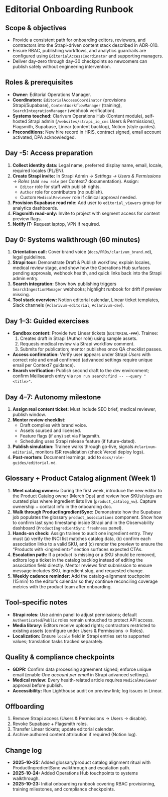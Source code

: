 # Editorial Onboarding Runbook

## Scope & objectives
- Provide a consistent path for onboarding editors, reviewers, and contractors into the Strapi-driven content stack described in ADR-010.
- Ensure RBAC, publishing workflows, and analytics guardrails are configured using `EditorialAccessCoordinator` and supporting managers.
- Deliver day-zero through day-30 checkpoints so newcomers can publish safely without engineering intervention.

## Roles & prerequisites
- **Owner:** Editorial Operations Manager.
- **Coordinators:** `EditorialAccessCoordinator` (provisions Strapi/Supabase), `ContentWorkflowManager` (training), `SearchIntegrationManager` (webhook verification).
- **Systems touched:** Clarivum Operations Hub (Content module), self-hosted Strapi admin (`/websites/strapi_io_cms` Users & Permissions), Flagsmith, Supabase, Linear (content backlog), Notion (style guides).
- **Preconditions:** New hire record in HRIS, contract signed, email account activated, DPA acknowledged.

## Day -5: Access preparation
1. **Collect identity data:** Legal name, preferred display name, email, locale, required locales (PL/EN).
2. **Create Strapi invite:** In Strapi Admin → *Settings → Users & Permissions → Roles* (`Add new role` per Context7 documentation). Assign:
   - `Editor` role for staff with publish rights.
   - `Author` role for contributors (no publish).
   - Custom `MedicalReviewer` role if clinical approval needed.
3. **Provision Supabase read role:** Add user to `editorial_viewers` group for analytics dashboards.
4. **Flagsmith read-only:** Invite to project with segment access for content preview flags.
5. **Notify IT:** Request laptop, VPN if required.

## Day 0: Systems walkthrough (60 minutes)
1. **Orientation call:** Cover brand voice (`docs/PRDs/clarivum_brand.md`), legal guidelines.
2. **Strapi tour:** Demonstrate Draft & Publish workflow, explain locales, medical review stage, and show how the Operations Hub surfaces pending approvals, webhook health, and quick links back into the Strapi admin entry.
3. **Search integration:** Show how publishing triggers `SearchIngestionManager` webhooks; highlight runbook for drift if preview missing.
4. **Tool stack overview:** Notion editorial calendar, Linear ticket templates, Slack channels (`#clarivum-editorial`, `#clarivum-dev`).

## Day 1–3: Guided exercises
- **Sandbox content:** Provide two Linear tickets (`EDITORIAL-###`). Trainee:
  1. Creates draft in Strapi (Author role) using sample assets.
  2. Requests medical review via Strapi workflow comment.
  3. Submits for publication; mentor publishes once QA checklist passes.
- **Access confirmation:** Verify user appears under Strapi *Users* with correct role and email confirmed (advanced settings require unique email per Context7 guidance).
- **Search verification:** Publish second draft to the dev environment; confirm Meilisearch entry via `npm run search:find -- --query "<title>"`.

## Day 4–7: Autonomy milestone
1. **Assign real content ticket:** Must include SEO brief, medical reviewer, publish window.
2. **Mentor review checklist:**
   - Draft complies with brand voice.
   - Assets sourced and licensed.
   - Feature flags (if any) set via Flagsmith.
   - Scheduling uses Strapi release feature (if future-dated).
3. **Publish simulation:** Trainee walks through go-live, signals `#clarivum-editorial`, monitors ISR revalidation (check Vercel deploy logs).
4. **Post-mortem:** Document learnings, add to `docs/role-guides/editorial.md`.

## Glossary + Product Catalog alignment (Week 1)
1. **Meet catalog owners:** During the first week, introduce the new editor to the Product Catalog owner (Merch Ops) and review how SKUs/slugs are curated plus where ingredient lists live (`product_catalog_vw`). Capture ownership + contact info in the onboarding doc.
2. **Walk through ProductIngredientSync:** Demonstrate how the Supabase job populates the glossary `product_associations` component. Show how to confirm last sync timestamp inside Strapi and in the Observability dashboard (`ProductIngredientSync freshness` panel).
3. **Hands-on check:** Assign trainee to audit one ingredient entry. They must (a) verify the INCI list matches catalog data, (b) confirm each association links to a valid SKU, and (c) render the preview to ensure the “Products with &lt;ingredient&gt;” section surfaces expected CTAs.
4. **Escalation path:** If a product is missing or a SKU should be removed, editors log a ticket in the catalog backlog instead of editing the association field directly. Mentor reviews first submission to ensure message includes SKU, ingredient slug, and requested change.
5. **Weekly cadence reminder:** Add the catalog-alignment touchpoint (15 min) to the editor’s calendar so they continue reconciling coverage metrics with the product team after onboarding.

## Tool-specific notes
- **Strapi roles:** Use admin panel to adjust permissions; default `Authenticated`/`Public` roles remain untouched to protect API access.
- **Media library:** Editors receive upload rights; contractors restricted to existing assets (configure under Users & Permissions → Roles).
- **Localization:** Ensure `locale` field in Strapi entries set to supported values; translation tasks tracked separately.

## Quality & compliance checkpoints
- **GDPR:** Confirm data processing agreement signed; enforce unique email (enable *One account per email* in Strapi advanced settings).
- **Medical review:** Every health-related article requires `MedicalReviewer` approval before publish.
- **Accessibility:** Run Lighthouse audit on preview link; log issues in Linear.

## Offboarding
1. Remove Strapi access (Users & Permissions → Users → disable).
2. Revoke Supabase + Flagsmith roles.
3. Transfer Linear tickets; update editorial calendar.
4. Archive authored content attribution if required (Notion log).

## Change log
- **2025-10-25:** Added glossary/product catalog alignment ritual with ProductIngredientSync walkthrough and escalation path.
- **2025-10-24:** Added Operations Hub touchpoints to systems walkthrough.
- **2025-10-23:** Initial onboarding runbook covering RBAC provisioning, training milestones, and compliance checkpoints.
